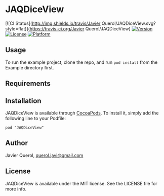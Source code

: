 # JAQDiceView

[![CI Status](http://img.shields.io/travis/Javier Querol/JAQDiceView.svg?style=flat)](https://travis-ci.org/Javier Querol/JAQDiceView)
[![Version](https://img.shields.io/cocoapods/v/JAQDiceView.svg?style=flat)](http://cocoadocs.org/docsets/JAQDiceView)
[![License](https://img.shields.io/cocoapods/l/JAQDiceView.svg?style=flat)](http://cocoadocs.org/docsets/JAQDiceView)
[![Platform](https://img.shields.io/cocoapods/p/JAQDiceView.svg?style=flat)](http://cocoadocs.org/docsets/JAQDiceView)

## Usage

To run the example project, clone the repo, and run `pod install` from the Example directory first.

## Requirements

## Installation

JAQDiceView is available through [CocoaPods](http://cocoapods.org). To install
it, simply add the following line to your Podfile:

    pod "JAQDiceView"

## Author

Javier Querol, querol.javi@gmail.com

## License

JAQDiceView is available under the MIT license. See the LICENSE file for more info.

